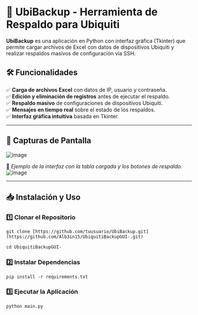 # 🚀 UbiBackup - Herramienta de Respaldo para Ubiquiti

**UbiBackup** es una aplicación en Python con interfaz gráfica (Tkinter) que permite cargar archivos de Excel con datos de dispositivos Ubiquiti y realizar respaldos masivos de configuración vía SSH.  

## 🛠️ Funcionalidades

✅ **Carga de archivos Excel** con datos de IP, usuario y contraseña.  
✅ **Edición y eliminación de registros** antes de ejecutar el respaldo.  
✅ **Respaldo masivo** de configuraciones de dispositivos Ubiquiti.  
✅ **Mensajes en tiempo real** sobre el estado de los respaldos.  
✅ **Interfaz gráfica intuitiva** basada en Tkinter.  

---

## 📸 Capturas de Pantalla  
![image](https://github.com/user-attachments/assets/498a7cf5-3793-48c1-b30c-ada6cfb229f5)


📌 *Ejemplo de la interfaz con la tabla cargada y los botones de respaldo.*  
![image](https://github.com/user-attachments/assets/7cd092ab-100c-4dbf-94ed-3c59fc65c241)

---

## 📥 Instalación y Uso  

### 1️⃣ Clonar el Repositorio  
~~~
git clone [https://github.com/tuusuario/UbiBackup.git](https://github.com/Alb3in15/UbiquitiBackupGUI-.git)
~~~
~~~
cd UbiquitiBackupGUI-
~~~

### 2️⃣ Instalar Dependencias
~~~
pip install -r requirements.txt
~~~
### 3️⃣ Ejecutar la Aplicación
~~~
python main.py
~~~

